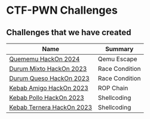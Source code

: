 # CTF-PWN Challenges

## Challenges that we have created

| Name                                                                | Summary    |
| ------------------------------------------------------------------- | ----------- |
| [Quememu HackOn 2024](Created/HackOn2024/Quememu)         | Qemu Escape      |
| [Durum Mixto HackOn 2023](Created/HackOn2023/Durum_Mixto)                             | Race Condition      |
| [Durum Queso HackOn 2023](Created/HackOn2023/Durum_Queso)                       | Race Condition      |
| [Kebab Amigo HackOn 2023](Created/HackOn2023/Kebab_Amigo)         | ROP Chain      |
| [Kebab Pollo HackOn 2023](Created/HackOn2023/Kebab_Pollo)         | Shellcoding      |
| [Kebab Ternera HackOn 2023](Created/HackOn2023/Kebab_Ternera)         | Shellcoding      |
